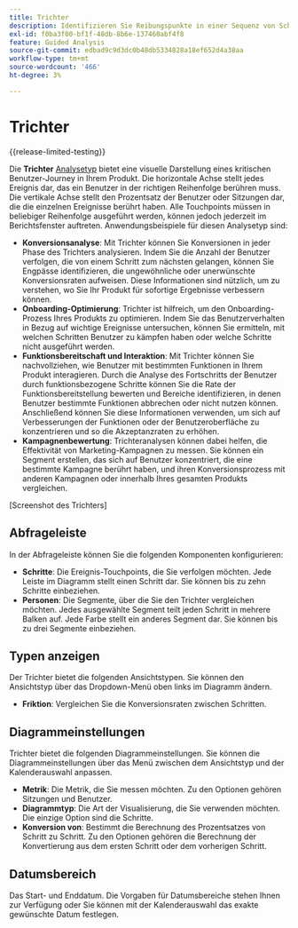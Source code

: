 ```yaml
---
title: Trichter
description: Identifizieren Sie Reibungspunkte in einer Sequenz von Schritten.
exl-id: f0ba3f00-bf1f-48db-8b6e-137460abf4f8
feature: Guided Analysis
source-git-commit: edbad9c9d3dc0b48db5334828a18ef652d4a38aa
workflow-type: tm+mt
source-wordcount: '466'
ht-degree: 3%

---
```


# Trichter

{{release-limited-testing}}

Die **Trichter** [Analysetyp](overview.md) bietet eine visuelle Darstellung eines kritischen Benutzer-Journey in Ihrem Produkt. Die horizontale Achse stellt jedes Ereignis dar, das ein Benutzer in der richtigen Reihenfolge berühren muss. Die vertikale Achse stellt den Prozentsatz der Benutzer oder Sitzungen dar, die die einzelnen Ereignisse berührt haben. Alle Touchpoints müssen in beliebiger Reihenfolge ausgeführt werden, können jedoch jederzeit im Berichtsfenster auftreten. Anwendungsbeispiele für diesen Analysetyp sind:

* **Konversionsanalyse**: Mit Trichter können Sie Konversionen in jeder Phase des Trichters analysieren. Indem Sie die Anzahl der Benutzer verfolgen, die von einem Schritt zum nächsten gelangen, können Sie Engpässe identifizieren, die ungewöhnliche oder unerwünschte Konversionsraten aufweisen. Diese Informationen sind nützlich, um zu verstehen, wo Sie Ihr Produkt für sofortige Ergebnisse verbessern können.
* **Onboarding-Optimierung**: Trichter ist hilfreich, um den Onboarding-Prozess Ihres Produkts zu optimieren. Indem Sie das Benutzerverhalten in Bezug auf wichtige Ereignisse untersuchen, können Sie ermitteln, mit welchen Schritten Benutzer zu kämpfen haben oder welche Schritte nicht ausgeführt werden.
* **Funktionsbereitschaft und Interaktion**: Mit Trichter können Sie nachvollziehen, wie Benutzer mit bestimmten Funktionen in Ihrem Produkt interagieren. Durch die Analyse des Fortschritts der Benutzer durch funktionsbezogene Schritte können Sie die Rate der Funktionsbereitstellung bewerten und Bereiche identifizieren, in denen Benutzer bestimmte Funktionen abbrechen oder nicht nutzen können. Anschließend können Sie diese Informationen verwenden, um sich auf Verbesserungen der Funktionen oder der Benutzeroberfläche zu konzentrieren und so die Akzeptanzraten zu erhöhen.
* **Kampagnenbewertung**: Trichteranalysen können dabei helfen, die Effektivität von Marketing-Kampagnen zu messen. Sie können ein Segment erstellen, das sich auf Benutzer konzentriert, die eine bestimmte Kampagne berührt haben, und ihren Konversionsprozess mit anderen Kampagnen oder innerhalb Ihres gesamten Produkts vergleichen.

[Screenshot des Trichters]

## Abfrageleiste

In der Abfrageleiste können Sie die folgenden Komponenten konfigurieren:

* **Schritte**: Die Ereignis-Touchpoints, die Sie verfolgen möchten. Jede Leiste im Diagramm stellt einen Schritt dar. Sie können bis zu zehn Schritte einbeziehen.
* **Personen**: Die Segmente, über die Sie den Trichter vergleichen möchten. Jedes ausgewählte Segment teilt jeden Schritt in mehrere Balken auf. Jede Farbe stellt ein anderes Segment dar. Sie können bis zu drei Segmente einbeziehen.

## Typen anzeigen

Der Trichter bietet die folgenden Ansichtstypen. Sie können den Ansichtstyp über das Dropdown-Menü oben links im Diagramm ändern.

* **Friktion**: Vergleichen Sie die Konversionsraten zwischen Schritten.

## Diagrammeinstellungen

Trichter bietet die folgenden Diagrammeinstellungen. Sie können die Diagrammeinstellungen über das Menü zwischen dem Ansichtstyp und der Kalenderauswahl anpassen.

* **Metrik**: Die Metrik, die Sie messen möchten. Zu den Optionen gehören Sitzungen und Benutzer.
* **Diagrammtyp**: Die Art der Visualisierung, die Sie verwenden möchten. Die einzige Option sind die Schritte.
* **Konversion von**: Bestimmt die Berechnung des Prozentsatzes von Schritt zu Schritt. Zu den Optionen gehören die Berechnung der Konvertierung aus dem ersten Schritt oder dem vorherigen Schritt.

## Datumsbereich

Das Start- und Enddatum. Die Vorgaben für Datumsbereiche stehen Ihnen zur Verfügung oder Sie können mit der Kalenderauswahl das exakte gewünschte Datum festlegen.
